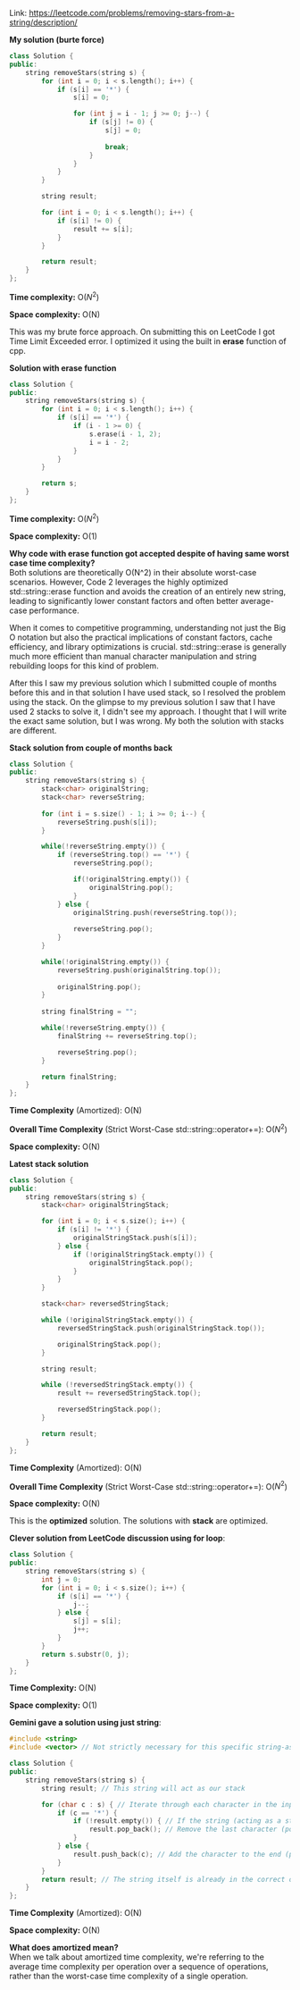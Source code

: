 Link: https://leetcode.com/problems/removing-stars-from-a-string/description/

**My solution (burte force)**

```cpp
class Solution {
public:
    string removeStars(string s) {
        for (int i = 0; i < s.length(); i++) {
            if (s[i] == '*') {
                s[i] = 0;

                for (int j = i - 1; j >= 0; j--) {
                    if (s[j] != 0) {
                        s[j] = 0;
                        
                        break;
                    }
                }
            }
        }

        string result;

        for (int i = 0; i < s.length(); i++) {
            if (s[i] != 0) {
                result += s[i];
            }
        }

        return result;
    }
};
```

**Time complexity:** O($N^{2}$)  

**Space complexity:** O(N)

This was my brute force approach. On submitting this on LeetCode I got Time Limit Exceeded error. I optimized it using the built in **erase** function of cpp.

**Solution with erase function**

```cpp
class Solution {
public:
    string removeStars(string s) {
        for (int i = 0; i < s.length(); i++) {
            if (s[i] == '*') {
                if (i - 1 >= 0) {
                    s.erase(i - 1, 2);
                    i = i - 2;
                }
            }
        }

        return s;
    }
};
```

**Time complexity:** O($N^{2}$)  

**Space complexity:** O(1)

**Why code with erase function got accepted despite of having same worst case time complexity?**  
Both solutions are theoretically O(N^2) in their absolute worst-case scenarios. However, Code 2 leverages the highly optimized std::string::erase function and avoids the creation of an entirely new string, leading to significantly lower constant factors and often better average-case performance.

When it comes to competitive programming, understanding not just the Big O notation but also the practical implications of constant factors, cache efficiency, and library optimizations is crucial. std::string::erase is generally much more efficient than manual character manipulation and string rebuilding loops for this kind of problem.

After this I saw my previous solution which I submitted couple of months before this and in that solution I have used stack, so I resolved the problem using the stack. On the glimpse to my previous solution I saw that I have used 2 stacks to solve it, I didn't see my approach. I thought that I will write the exact same solution, but I was wrong. My both the solution with stacks are different.

**Stack solution from couple of months back**

```cpp
class Solution {
public:
    string removeStars(string s) {
        stack<char> originalString;
        stack<char> reverseString;
        
        for (int i = s.size() - 1; i >= 0; i--) {
            reverseString.push(s[i]);
        }

        while(!reverseString.empty()) {
            if (reverseString.top() == '*') {
                reverseString.pop();

                if(!originalString.empty()) {
                    originalString.pop();
                }
            } else {
                originalString.push(reverseString.top());
            
                reverseString.pop();
            }
        }

        while(!originalString.empty()) {
            reverseString.push(originalString.top());
            
            originalString.pop();
        }
        
        string finalString = "";

        while(!reverseString.empty()) {
            finalString += reverseString.top();

            reverseString.pop();
        }

        return finalString;
    }
};
```

**Time Complexity** (Amortized): O(N)  

**Overall Time Complexity** (Strict Worst-Case std::string::operator+=): O($N^{2}$)

**Space complexity:** O(N)

**Latest stack solution**

```cpp
class Solution {
public:
    string removeStars(string s) {
        stack<char> originalStringStack;

        for (int i = 0; i < s.size(); i++) {
            if (s[i] != '*') {
                originalStringStack.push(s[i]);
            } else {
                if (!originalStringStack.empty()) {
                    originalStringStack.pop();
                }
            }
        }

        stack<char> reversedStringStack;

        while (!originalStringStack.empty()) {
            reversedStringStack.push(originalStringStack.top());

            originalStringStack.pop();
        }

        string result;

        while (!reversedStringStack.empty()) {
            result += reversedStringStack.top();

            reversedStringStack.pop();
        }

        return result;
    }
};
```

**Time Complexity** (Amortized): O(N)  

**Overall Time Complexity** (Strict Worst-Case std::string::operator+=): O($N^{2}$)

**Space complexity:** O(N)

This is the **optimized** solution. The solutions with **stack** are optimized.

**Clever solution from LeetCode discussion using for loop**:

```cpp
class Solution {
public:
    string removeStars(string s) {
        int j = 0;
        for (int i = 0; i < s.size(); i++) {
            if (s[i] == '*') {
                j--;
            } else {
                s[j] = s[i];
                j++;
            }
        }
        return s.substr(0, j);
    }
};
```

**Time Complexity:** O(N)  

**Space complexity:** O(1)

**Gemini gave a solution using just string**:

```cpp
#include <string>
#include <vector> // Not strictly necessary for this specific string-as-stack approach, but good for general context

class Solution {
public:
    string removeStars(string s) {
        string result; // This string will act as our stack

        for (char c : s) { // Iterate through each character in the input string
            if (c == '*') {
                if (!result.empty()) { // If the string (acting as a stack) is not empty
                    result.pop_back(); // Remove the last character (pop from stack)
                }
            } else {
                result.push_back(c); // Add the character to the end (push to stack)
            }
        }
        return result; // The string itself is already in the correct order
    }
};
```

**Time Complexity** (Amortized): O(N)  

**Space complexity:** O(N)

**What does amortized mean?**  
When we talk about amortized time complexity, we're referring to the average time complexity per operation over a sequence of operations, rather than the worst-case time complexity of a single operation.
